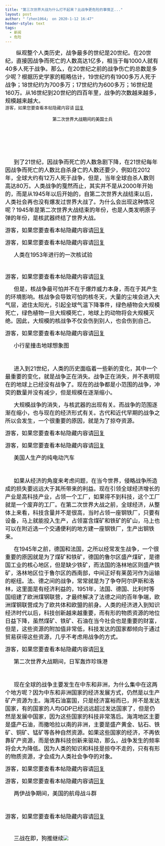 ```yaml
---
title: "第三次世界大战为什么打不起来？比战争更危险的事情正..."
layout: post
author: "「zhen1064」 on 2020-1-12 16:47"
header-style: text
tags:
  - 新闻
  - 危险
---
```


<head>
 <script type="text/javascript">replyreload += ',' + 5965583;</script>
</head>
<body>
 <font color="#000"><font face="&amp;quot"><font style="font-size:18px">&nbsp; &nbsp;&nbsp; &nbsp; 纵观整个人类历史，战争最多的世纪是20世纪。在20世纪，直接因战争而死亡的人数高达1亿多，相当于每1000人就有40多人死于战争。那么，在20世纪之前的战争伤亡的总数是多少呢？根据历史学家的粗略估计，19世纪约有1900多万人死于战争；18世纪约为700多万；17世纪约为600多万；16世纪是160万。从16世纪到20世纪的四百年里，战争的次数越来越多，规模越来越大。</font></font></font>
 <br> 
 <div class="locked">
   游客，如果您要查看本帖隐藏内容请 
  <a href="forum.php?mod=post&amp;action=reply&amp;fid=2&amp;tid=550194" onclick="showWindow('reply', this.href)">回复</a> 
 </div>
 <br> 
 <div align="center"> 
  <font color="#000"><font face="&amp;quot">第二次世界大战期间的美国士兵</font></font> 
 </div>
 <br> 
 <div align="center"> 
  <font color="#000"><font face="&amp;quot"><br> </font></font> 
 </div>
 <br> 
 <div align="center"> 
  <font color="#000"><font face="&amp;quot"><br> </font></font> 
 </div>
 <br> 
 <br> 
 <p style="line-height:nullpx;text-indent:2em;text-align:left"><font style="color:rgb(0, 0, 0)"><font face="&amp;quot"><font style="font-size:18px">到了21世纪，因战争而死亡的人数急剧下降，在21世纪每年因战争而死亡的人数比自杀身亡的人数还要少，例如在2012年，全球大约有12万人死于战争，但是，当年全球自杀人数则高达80万。人类战争的戛然而止，其实并不是从2000年开始的，而是从1945年以后开始的，自第二次世界大战结束以后，人类社会再也没有爆发过世界大战了。为什么会出现这种情况呢？1945年是第二次世界大战结束的年份，也是人类发明原子弹的年份，是核武器终结了世界大战。</font></font></font></p>
 <p style="line-height:nullpx;text-indent:2em;text-align:left"><font style="color:rgb(0, 0, 0)"><font face="&amp;quot"><font style="font-size:18px"></font></font></font></p> 
 <div class="locked"> 
  <font style="color:rgb(0, 0, 0)"><font face="&amp;quot"><font style="font-size:18px">游客，如果您要查看本帖隐藏内容请<a href="forum.php?mod=post&amp;action=reply&amp;fid=2&amp;tid=550194" onclick="showWindow('reply', this.href)">回复</a></font></font></font> 
 </div>
 <p></p>
 <p style="line-height:nullpx;text-indent:2em;text-align:left"><font style="color:rgb(0, 0, 0)"><font face="&amp;quot"><font style="font-size:18px"></font></font></font></p> 
 <div class="locked"> 
  <font style="color:rgb(0, 0, 0)"><font face="&amp;quot"><font style="font-size:18px">游客，如果您要查看本帖隐藏内容请<a href="forum.php?mod=post&amp;action=reply&amp;fid=2&amp;tid=550194" onclick="showWindow('reply', this.href)">回复</a></font></font></font> 
 </div>
 <p></p>
 <p style="line-height:nullpx;text-indent:2em;text-align:left"><font style="color:rgb(0, 0, 0)"><font face="&amp;quot"><font style="font-size:18px">人类在1953年进行的一次核试验</font></font></font></p>
 <br> 
 <p style="line-height:nullpx;text-indent:2em;text-align:left"><font style="color:rgb(0, 0, 0)"><font face="&amp;quot"><font style="font-size:18px"></font></font></font></p> 
 <div class="locked"> 
  <font style="color:rgb(0, 0, 0)"><font face="&amp;quot"><font style="font-size:18px">游客，如果您要查看本帖隐藏内容请<a href="forum.php?mod=post&amp;action=reply&amp;fid=2&amp;tid=550194" onclick="showWindow('reply', this.href)">回复</a></font></font></font> 
 </div>
 <p></p>
 <p style="line-height:nullpx;text-indent:2em;text-align:left"><font style="color:rgb(0, 0, 0)"><font face="&amp;quot"><font style="font-size:18px">但是，核战争最可怕并不在于爆炸威力本身，而在于其产生的环境影响。核战争会导致可怕的核冬天，大量的尘埃会进入大气层，遮住太阳光，引起全球气温下降事件，绿色植物会大规模死亡，绿色植物一旦大规模死亡，地球上的动物将会大规模灭绝。因此，大规模的核战争不仅会伤到别人，也会伤到自己。</font></font></font></p>
 <p style="line-height:nullpx;text-indent:2em;text-align:left"><font style="color:rgb(0, 0, 0)"><font face="&amp;quot"><font style="font-size:18px"></font></font></font></p> 
 <div class="locked"> 
  <font style="color:rgb(0, 0, 0)"><font face="&amp;quot"><font style="font-size:18px">游客，如果您要查看本帖隐藏内容请<a href="forum.php?mod=post&amp;action=reply&amp;fid=2&amp;tid=550194" onclick="showWindow('reply', this.href)">回复</a></font></font></font> 
 </div>
 <p></p>
 <p style="line-height:nullpx;text-indent:2em;text-align:left"><font style="color:rgb(0, 0, 0)"><font face="&amp;quot"><font style="font-size:18px">小行星撞击地球想象图</font></font></font></p>
 <p style="line-height:nullpx;text-indent:2em;text-align:left"><font style="color:rgb(0, 0, 0)"><font face="&amp;quot"><font style="font-size:18px"><br> </font></font></font></p>
 <p style="line-height:nullpx;text-indent:2em;text-align:left"><font style="color:rgb(0, 0, 0)"><font face="&amp;quot"><font style="font-size:18px">进入到21世纪，人类的历史面临着一些新的变化，其中一个最重要的变化，就是战争正在消失。战争正在消失，并不表明现在的地球上已经没有战争了。现在的战争都是小范围的战争，冲突的数量并没有减少，但是规模在逐渐缩小。</font></font></font></p>
 <p style="line-height:nullpx;text-indent:2em;text-align:left"><font style="color:rgb(0, 0, 0)"><font face="&amp;quot"><font style="font-size:18px">大规模战争的消失，与核武器的出现有关。而战争的范围逐渐在缩小，也与现在的经济形式有关。古代和近代早期的战争之所以会发生，一个很重要的原因，就是为了掠夺资源。</font></font></font></p>
 <p style="line-height:nullpx;text-indent:2em;text-align:left"><font style="color:rgb(0, 0, 0)"><font face="&amp;quot"><font style="font-size:18px"></font></font></font></p> 
 <div class="locked"> 
  <font style="color:rgb(0, 0, 0)"><font face="&amp;quot"><font style="font-size:18px">游客，如果您要查看本帖隐藏内容请<a href="forum.php?mod=post&amp;action=reply&amp;fid=2&amp;tid=550194" onclick="showWindow('reply', this.href)">回复</a></font></font></font> 
 </div>
 <p></p>
 <p style="line-height:nullpx;text-indent:2em;text-align:left"><font style="color:rgb(0, 0, 0)"><font face="&amp;quot"><font style="font-size:18px"></font></font></font></p> 
 <div class="locked"> 
  <font style="color:rgb(0, 0, 0)"><font face="&amp;quot"><font style="font-size:18px">游客，如果您要查看本帖隐藏内容请<a href="forum.php?mod=post&amp;action=reply&amp;fid=2&amp;tid=550194" onclick="showWindow('reply', this.href)">回复</a></font></font></font> 
 </div>
 <p></p>
 <p style="line-height:nullpx;text-indent:2em;text-align:left"><font style="color:rgb(0, 0, 0)"><font face="&amp;quot"><font style="font-size:18px">美国人生产的纯电动汽车</font></font></font></p>
 <p style="line-height:nullpx;text-indent:2em;text-align:left"><font style="color:rgb(0, 0, 0)"><font face="&amp;quot"><font style="font-size:18px"><br> </font></font></font></p>
 <p style="line-height:nullpx;text-indent:2em;text-align:left"><font style="color:rgb(0, 0, 0)"><font face="&amp;quot"><font style="font-size:18px">如果从经济的角度来考虑问题，在当今世界，侵略战争所造成的损失要远远大于其所带来的利益。现在引领全球经济增长的产业是高科技产业，占领一个工厂，如果得不到科技，这个工厂就是一个废弃的工厂。在第二次世界大战之前，全球经济，从整体上来看，科技含量并不是很高，当时占领一座钢铁厂，只要有设备，马上就能投入生产，占领富含煤矿和铁矿的矿山，马上也可以在附近选一个交通便利的地方建一座钢铁厂，生产出钢铁来。</font></font></font></p>
 <p style="line-height:nullpx;text-indent:2em;text-align:left"><font style="color:rgb(0, 0, 0)"><font face="&amp;quot"><font style="font-size:18px">在1945年之前，德国和法国，之所以经常发生战争，一个很重要的原因就是为了煤矿和铁矿，德国的鲁尔区盛产煤矿，是德国工业的核心地区，但是缺少铁矿，而法国的洛林地区则盛产铁矿，洛林地区位于鲁尔区的西南部，中间正好有莱茵河作为运输的枢纽。法、德之间的战争，常常就是为了争夺阿尔萨斯和洛林，这里面是有经济利益的，1951年，法国、德国、比利时等国组建了欧洲煤钢联营，才最终解决了法德之间的百年争端，欧洲煤钢联营成为了欧共体和欧盟的前身。人类的经济进入到知识经济时代以后，科技创新越来越重要，而有形的物质资源的地位日益下降，虽然煤矿、铁矿、石油在当今社会也是重要的财富，但是，这些资源的附加值非常低，科技发达的国家都倾向于通过贸易获得这些资源，几乎不考虑用战争的方式。</font></font></font></p>
 <p style="line-height:nullpx;text-indent:2em;text-align:left"><font style="color:rgb(0, 0, 0)"><font face="&amp;quot"><font style="font-size:18px"></font></font></font></p> 
 <div class="locked"> 
  <font style="color:rgb(0, 0, 0)"><font face="&amp;quot"><font style="font-size:18px">游客，如果您要查看本帖隐藏内容请<a href="forum.php?mod=post&amp;action=reply&amp;fid=2&amp;tid=550194" onclick="showWindow('reply', this.href)">回复</a></font></font></font> 
 </div>
 <p></p>
 <p style="line-height:nullpx;text-indent:2em;text-align:left"><font style="color:rgb(0, 0, 0)"><font face="&amp;quot"><font style="font-size:18px">第二次世界大战期间，日军轰炸珍珠港</font></font></font></p>
 <p style="line-height:nullpx;text-indent:2em;text-align:left"><font style="color:rgb(0, 0, 0)"><font face="&amp;quot"><font style="font-size:18px"><br> </font></font></font></p>
 <p style="line-height:nullpx;text-indent:2em;text-align:left"><font style="color:rgb(0, 0, 0)"><font face="&amp;quot"><font style="font-size:18px">现在全球的战争主要发生在中东和非洲，为什么集中在这两个地方呢？因为中东和非洲国家的经济发展方式，仍然是以生产矿产资源为主。海湾石油富国，只是经济富裕而已，并不是发达国家，有的国家的人均GDP已经远远超过发达国家了，但是仍然是发展中国家，因为这些国家的科技非常落后。海湾地区主要是盛产石油，而撒哈拉以南的非洲，主要是盛产黄金、钻石、铁矿、铜矿、锰矿等各种自然资源。如果这些国家的经济，不再依靠矿产资源，而是依靠科技创新来驱动，那么，战争发生的频率将会大为降低。因为人类的知识和科技是掠夺不走的，只有有形的物质资源，才会成为人类社会争夺的对象。</font></font></font></p>
 <p style="line-height:nullpx;text-indent:2em;text-align:left"><font style="color:rgb(0, 0, 0)"><font face="&amp;quot"><font style="font-size:18px"></font></font></font></p> 
 <div class="locked"> 
  <font style="color:rgb(0, 0, 0)"><font face="&amp;quot"><font style="font-size:18px">游客，如果您要查看本帖隐藏内容请<a href="forum.php?mod=post&amp;action=reply&amp;fid=2&amp;tid=550194" onclick="showWindow('reply', this.href)">回复</a></font></font></font> 
 </div>
 <p></p>
 <p style="line-height:nullpx;text-indent:2em;text-align:left"><font style="color:rgb(0, 0, 0)"><font face="&amp;quot"><font style="font-size:18px"></font></font></font></p> 
 <div class="locked"> 
  <font style="color:rgb(0, 0, 0)"><font face="&amp;quot"><font style="font-size:18px">游客，如果您要查看本帖隐藏内容请<a href="forum.php?mod=post&amp;action=reply&amp;fid=2&amp;tid=550194" onclick="showWindow('reply', this.href)">回复</a></font></font></font> 
 </div>
 <p></p>
 <p style="line-height:nullpx;text-indent:2em;text-align:left"><font style="color:rgb(0, 0, 0)"><font face="&amp;quot"><font style="font-size:18px">两伊战争期间，美国的航母战斗群</font></font></font></p>
 <p style="line-height:nullpx;text-indent:2em;text-align:left"><font style="color:rgb(0, 0, 0)"><font face="&amp;quot"><font style="font-size:18px"><br> </font></font></font></p>
 <p style="line-height:nullpx;text-indent:2em;text-align:left"><font style="color:rgb(0, 0, 0)"><font face="&amp;quot"><font style="font-size:18px"></font></font></font></p> 
 <div class="locked"> 
  <font style="color:rgb(0, 0, 0)"><font face="&amp;quot"><font style="font-size:18px">游客，如果您要查看本帖隐藏内容请<a href="forum.php?mod=post&amp;action=reply&amp;fid=2&amp;tid=550194" onclick="showWindow('reply', this.href)">回复</a></font></font></font> 
 </div>
 <p></p>
 <br> 
 <p style="line-height:nullpx;text-indent:2em;text-align:left"><font style="color:rgb(0, 0, 0)"><font face="&amp;quot"><font style="font-size:18px">三战在即，狗推继续<img src="https://bbs.boniu123.cc/static/image/smiley/2jingz/26.gif" smilieid="337"></font></font></font></p>
 <br>
</body>


